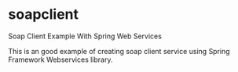 # soapclient
Soap Client Example With Spring Web Services


This is an good example of creating soap client service using Spring Framework Webservices library.


